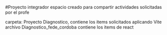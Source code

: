 #Proyecto integrador
espacio creado para compartir actividades solicitadas por el profe

carpeta: Proyecto Diagnostico, contiene los items solicitados aplicando Vite
archivo Diagnostico_fede_cordoba contiene los items de react
